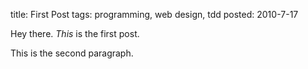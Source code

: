 title: First Post
tags: programming, web design, tdd
posted: 2010-7-17

Hey there. _This_ is the first post.

This is the second paragraph.

